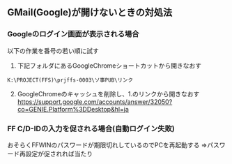 ## GMail(Google)が開けないときの対処法
### Googleのログイン画面が表示される場合
以下の作業を番号の若い順に試す

1. 下記フォルダにあるGoogleChromeショートカットから開きなおす
```
K:\PROJECT(FFS)\prjffs-0003\ソ事PUB\リンク
```

2. GoogleChromeのキャッシュを削除し、1.のリンクから開きなおす
https://support.google.com/accounts/answer/32050?co=GENIE.Platform%3DDesktop&hl=ja

### FF C/D-IDの入力を促される場合(自動ログイン失敗)
おそらくFFWINのパスワードが期限切れしているのでPCを再起動する
⇒パスワード再設定が促されれば当たり
